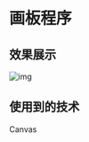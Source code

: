 # 画板程序

## 效果展示

![img](http://xiaoyulive.top/blog/content/uploadfile/201702/6fa31487145882.jpg)



## 使用到的技术

Canvas
